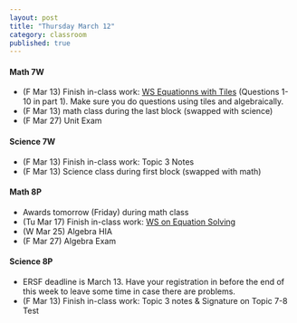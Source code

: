 ```yaml
---
layout: post
title: "Thursday March 12"
category: classroom
published: true
---
```

#### Math 7W
* (F Mar 13) Finish in-class work: <a href="https://www.dropbox.com/s/aqnkcdz8tf2wjo8/WS%20Equations%20with%20Tiles.pdf?dl=0">WS Equationns with Tiles</a> (Questions 1-10 in part 1). Make sure you do questions using tiles and algebraically.
* (F Mar 13) math class during the last block (swapped with science)
* (F Mar 27) Unit Exam

#### Science 7W
* (F Mar 13) Finish in-class work: Topic 3 Notes
* (F Mar 13) Science class during first block (swapped with math)

#### Math 8P
* Awards tomorrow (Friday) during math class
* (Tu Mar 17) Finish in-class work: <a href="https://www.dropbox.com/s/kh00mp5qp8o2f17/WS%20Equation%20Solving%20EP.pdf?dl=0">WS on Equation Solving</a>
* (W Mar 25) Algebra HIA
* (F Mar 27) Algebra Exam

#### Science 8P
* ERSF deadline is March 13. Have your registration in before the end of this week to leave some time in case there are problems.
* (F Mar 13) Finish in-class work: Topic 3 notes & Signature on Topic 7-8 Test
